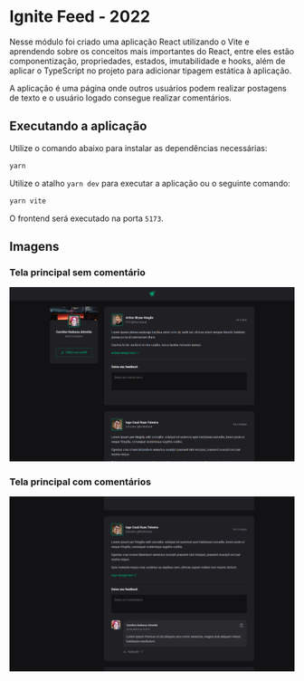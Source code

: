 # Ignite Feed - 2022
Nesse módulo foi criado uma aplicação React utilizando o Vite e aprendendo sobre os conceitos mais importantes do React, entre eles estão componentização, propriedades, estados, imutabilidade e hooks, além de aplicar o TypeScript no projeto para adicionar tipagem estática à aplicação.

A aplicação é uma página onde outros usuários podem realizar postagens de texto e o usuário logado consegue realizar comentários.

## Executando a aplicação
Utilize o comando abaixo para instalar as dependências necessárias:
```bash
yarn
```

Utilize o atalho `yarn dev` para executar a aplicação ou o seguinte comando:
```bash
yarn vite
```

O frontend será executado na porta `5173`.

## Imagens
### Tela principal sem comentário
![Tela principal sem comentário](src/assets/prints/print1.png)

### Tela principal com comentários
![Tela principal com comentários](src/assets/prints/print2.png)
